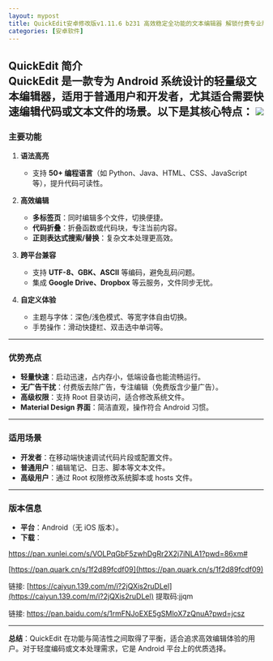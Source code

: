 ```yaml
---
layout: mypost
title: QuickEdit安卓修改版v1.11.6 b231 高效稳定全功能的文本编辑器 解锁付费专业版
categories: [安卓软件]
---
```


**QuickEdit 简介**  
**QuickEdit** 是一款专为 Android 系统设计的轻量级文本编辑器，适用于普通用户和开发者，尤其适合需要快速编辑代码或文本文件的场景。以下是其核心特点：
![](https://gcore.jsdelivr.net/gh/jikcc/jikcc.github.io/IMG/20250316013649254.jpg)
---

### **主要功能**  
1. **语法高亮**  
   - 支持 **50+ 编程语言**（如 Python、Java、HTML、CSS、JavaScript 等），提升代码可读性。

2. **高效编辑**  
   - **多标签页**：同时编辑多个文件，切换便捷。  
   - **代码折叠**：折叠函数或代码块，专注当前内容。  
   - **正则表达式搜索/替换**：复杂文本处理更高效。

3. **跨平台兼容**  
   - 支持 **UTF-8、GBK、ASCII** 等编码，避免乱码问题。  
   - 集成 **Google Drive、Dropbox** 等云服务，文件同步无忧。

4. **自定义体验**  
   - 主题与字体：深色/浅色模式、等宽字体自由切换。  
   - 手势操作：滑动快捷栏、双击选中单词等。  

---

### **优势亮点**  
- **轻量快速**：启动迅速，占内存小，低端设备也能流畅运行。  
- **无广告干扰**：付费版去除广告，专注编辑（免费版含少量广告）。  
- **高级权限**：支持 Root 目录访问，适合修改系统文件。  
- **Material Design 界面**：简洁直观，操作符合 Android 习惯。  

---

### **适用场景**  
- **开发者**：在移动端快速调试代码片段或配置文件。  
- **普通用户**：编辑笔记、日志、脚本等文本文件。  
- **高级用户**：通过 Root 权限修改系统脚本或 hosts 文件。  

---

### **版本信息**  
- **平台**：Android（无 iOS 版本）。  
- **下载**： 

[https://pan.xunlei.com/s/VOLPqGbF5zwhDgRr2X2j7iNLA1?pwd=86xm# ](https://pan.xunlei.com/s/VOLPqGbF5zwhDgRr2X2j7iNLA1?pwd=86xm#)

[https://pan.quark.cn/s/1f2d89fcdf09](https://pan.quark.cn/s/1f2d89fcdf09)

链接: [https://caiyun.139.com/m/i?2jQXis2ruDLel](https://caiyun.139.com/m/i?2jQXis2ruDLel)  提取码:jjqm 

链接: [https://pan.baidu.com/s/1rmFNJoEXE5gSMloX7zQnuA?pwd=jcsz ](https://pan.baidu.com/s/1rmFNJoEXE5gSMloX7zQnuA?pwd=jcsz)

---

**总结**：QuickEdit 在功能与简洁性之间取得了平衡，适合追求高效编辑体验的用户。对于轻度编码或文本处理需求，它是 Android 平台上的优质选择。

